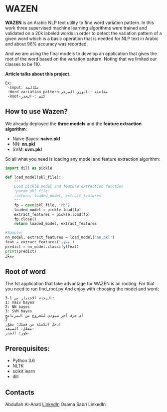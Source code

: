 # WAZEN
**WAZEN** is an Arabic NLP text utility to find word variation pattern.
In this work three supervised machine learning algorithms were trained and validated on a 20k labeled words in order to detect the variation pattern of a given word which is a basic operation that is needed for NLP text in Arabic and about 96% accuracy was recorded.

And we are using the final models to develop an application that gives the root of the word based on the variation pattern. Noting that we limited our classes to be 110.

**Article talks about this project.** 

```
Ex:
 -Input: مكالمة
 -Word variation pattern-مفاعلة :-الوزن الصرفي
 -Root-كلم :-الجذر
```

## How to use Wazen?
We already deployed the **three models** and the **feature extraction algorithm**:
- Naive Bayes: **naive.pkl**
- NN: **nn.pkl**
- SVM: **svm.pkl**

So all what you need is loading any model and feature extraction algorithm:



```python
import dill as pickle

def load_model(pkl_file):
    """
    Load pickle model and feature extraction function
    :param pkl_file:
    :return: loaded_model, extract_features
    """
    fp = open(pkl_file, 'rb')
    loaded_model = pickle.load(fp)
    extract_features = pickle.load(fp)
    fp.close()
    return loaded_model, extract_features

#Sample:
nn_model, extract_features = load_model('nn.pkl')
feat = extract_features('مطوّر')
predict = nn_model.classify(feat)
print(predict)
مفعّل
```

## Root of word
The 1st application that take advantage for WAZEN is an rooting:
For that you need to run find_root.py
And enjoy with choosing the model and word:

```
الرجاء الاختيار من 1-3:
1: naiv bayes
2: NN bayes
3: SVM bayes
أي حرف آخر سيؤدي للخروج من البرنامج
2
ادخل الكملة من فضلك: مطوّر
مفعّل: الصيغة-
طور: الجذر-
```

## Prerequisites:
 * Python 3.6
 * NLTK
 * scikit learn
 * dill


## Contacts
Abdullah Al-Anati [LinkedIn](https://www.linkedin.com/in/abdullah-al-anati-56a13a53/)
Osama Sabri LinkedIn

